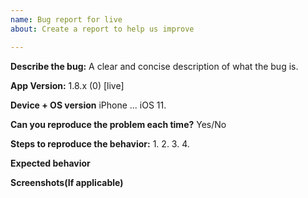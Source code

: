 ```yaml
---
name: Bug report for live
about: Create a report to help us improve

---
```


**Describe the bug:**
A clear and concise description of what the bug is.

**App Version:**
1.8.x (0) [live]

**Device + OS version**
iPhone ...  iOS 11.

**Can you reproduce the problem each time?**
Yes/No

**Steps to reproduce the behavior:**
1. 
2.
3. 
4. 

**Expected behavior**



**Screenshots(If applicable)**
